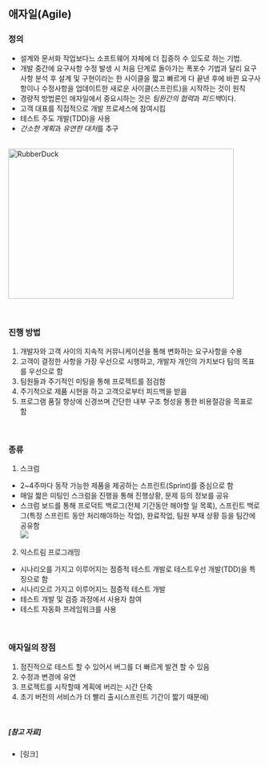 ## 애자일(Agile)

### 정의
- 설계와 문서화 작업보다느 소프트웨어 자체에 더 집중하 수 있도로 하는 기법.
- 개발 중간에 요구사항 수정 발생 시 처음 단계로 돌아가는 폭포수 기법과 달리 요구사항 분석 후 설계 및 구현이라는 한 사이클을 짧고 빠르게 다 끝낸 후에 바뀐 요구사항이나 수정사항을 업데이트한 새로운 사이클(스프린트)을 시작하는 것이 원칙
- 경량적 방법론인 애자일에서 중요시하는 것은 *팀원간의 협력*과 *피드백*이다.
- 고객 대표를 직접적으로 개발 프로세스에 참여시킴
- 테스트 주도 개발(TDD)을 사용
- *간소한 계획*과 *유연한 대처*를 추구

<br><img src="https://miro.medium.com/max/1400/1*JtXRtNCkCBKrm6C7MmER4Q.png" width="450px" height="300px" title="px(픽셀) 크기 설정" alt="RubberDuck"/><br>

<br>

### 진행 방법
1. 개발자와 고객 사이의 지속적 커뮤니케이션을 통해 변화하는 요구사항을 수용
2. 고객이 결정한 사항을 가장 우선으로 시행하고, 개발자 개인의 가치보다 팀의 목표를 우선으로 함
3. 팀원들과 주기적인 미팅을 통해 프로젝트를 점검함
4. 주기적으로 제품 시현을 하고 고객으로부터 피드백을 받음
5. 프로그램 품질 향상에 신경쓰며 간단한 내부 구조 형성을 통한 비용절감을 목표로 함


<br>

### 종류
1. 스크럼
  - 2~4주마다 동작 가능한 제품을 제공하는 스프린트(Sprint)를 중심으로 함
  - 매일 짧은 미팅인 스크럼을 진행을 통해 진행상황, 문제 등의 정보를 공유
  - 스크럼 보드를 통해 프로덕트 백로그(전체 기간동안 해야할 일 목록), 스프린트 백로그(특정 스프린트 동안 처리해야하는 작업), 완료작업, 팀원 부재 상황 등을 팀간에 공유함
  <br><img src="https://img1.daumcdn.net/thumb/R1280x0/?scode=mtistory2&fname=http%3A%2F%2Fcfile21.uf.tistory.com%2Fimage%2F214EE04E58A2A65C155D51"><br>
2. 익스트림 프로그래밍
  - 시나리오를 가지고 이루어지는 점증적 테스트 개발로 테스트우선 개발(TDD)을 특징으로 함
  - 시나리오르 가지고 이루어지느 점증적 테스트 개발
  - 테스트 개발 및 검증 과정에서 사용자 참여
  - 테스트 자동화 프레임워크를 사용

<br>

### 애자일의 장점
1. 점진적으로 테스트 할 수 있어서 버그를 더 빠르게 발견 할 수 있음
2. 수정과 변경에 유연
3. 프로젝트를 시작할때 계획에 버리는 시간 단축
4. 초기 버전의 서비스가 더 빨리 출시(스프린트 기간이 짧기 때문에)

<br>

##### [참고 자료]

- [링크] 
